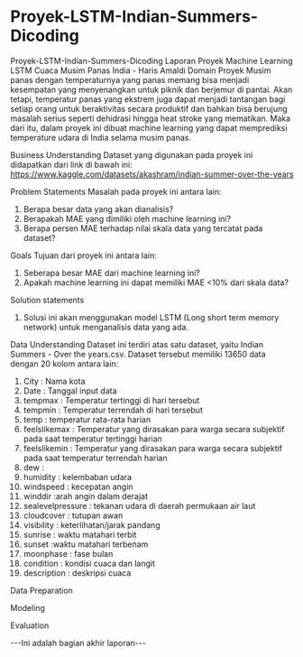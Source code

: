 # Proyek-LSTM-Indian-Summers-Dicoding
Proyek-LSTM-Indian-Summers-Dicoding
Laporan Proyek Machine Learning LSTM Cuaca Musim Panas India - Haris Amaldi
Domain Proyek
Musim panas dengan temperaturnya yang panas memang bisa menjadi kesempatan yang menyenangkan untuk piknik dan berjemur di pantai. Akan tetapi, temperatur panas yang ekstrem juga dapat menjadi tantangan bagi setiap orang untuk beraktivitas secara produktif dan bahkan bisa berujung masalah serius seperti dehidrasi hingga heat stroke yang mematikan. Maka dari itu, dalam proyek ini dibuat machine learning yang dapat memprediksi temperature udara di India selama musim panas.

Business Understanding
Dataset yang digunakan pada proyek ini didapatkan dari link di bawah ini: https://www.kaggle.com/datasets/akashram/indian-summer-over-the-years

Problem Statements
Masalah pada proyek ini antara lain:
1. Berapa besar data yang akan dianalisis?
2. Berapakah MAE yang dimiliki oleh machine learning ini?
3. Berapa persen MAE terhadap nilai skala data yang tercatat pada dataset?

Goals
Tujuan dari proyek ini antara lain:
1. Seberapa besar MAE dari machine learning ini?
2. Apakah machine learning ini dapat memiliki MAE <10% dari skala data?


Solution statements
1. Solusi ini akan menggunakan model LSTM (Long short term memory network) untuk menganalisis data yang ada.

Data Understanding
Dataset ini terdiri atas satu dataset, yaitu Indian Summers - Over the years.csv. Dataset tersebut memiliki 13650 data dengan 20 kolom antara lain:
1. City : Nama kota
2. Date : Tanggal input data
3. tempmax : Temperatur tertinggi di hari tersebut
4. tempmin : Temperatur terrendah di hari tersebut
5. temp : temperatur rata-rata harian
6. feelslikemax : Temperatur yang dirasakan para warga secara subjektif pada saat temperatur tertinggi harian
7. feelslikemin : Temperatur yang dirasakan para warga secara subjektif pada saat temperatur terrendah harian
8. dew :
9. humidity : kelembaban udara
10. windspeed : kecepatan angin
11. winddir :arah angin dalam derajat
12. sealevelpressure : tekanan udara di daerah permukaan air laut
13. cloudcover : tutupan awan
14. visibility : keterlihatan/jarak pandang
15. sunrise : waktu matahari terbit
16. sunset :waktu matahari terbenam
17. moonphase : fase bulan
18. condition : kondisi cuaca dan langit
19. description : deskripsi cuaca

Data Preparation


Modeling

Evaluation

---Ini adalah bagian akhir laporan---
